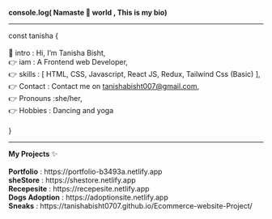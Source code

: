 <b>console.log( Namaste 🙏 world , This is my bio)</b>
<hr>

const tanisha { </br>
</br>
 👋 intro    :  Hi, I’m Tanisha Bisht, </br>
 👉 iam      : A Frontend web Developer,</br>
 👉 skills   : [ HTML, CSS, Javascript, React JS, Redux, Tailwind Css (Basic) ],</br>
 👉 Contact  : Contact me on tanishabisht007@gmail.com,</br>
 👉 Pronouns :she/her,</br>
 👉 Hobbies  : Dancing and yoga</br>
 </br>
  }
 <hr>
 <b>My Projects</b> ✨ </br>
  </br>
 <b>Portfolio</b>     : https://portfolio-b3493a.netlify.app</br>
 <b>sheStore</b>      : https://shestore.netlify.app</br>
 <b>Recepesite</b>    : https://recepesite.netlify.app </br>
 <b>Dogs Adoption</b> : https://adoptionsite.netlify.app </br>
 <b>Sneaks</b>        :  https://tanishabisht0707.github.io/Ecommerce-website-Project/</br>
 
 
  

